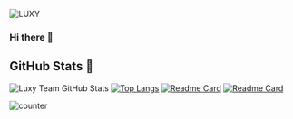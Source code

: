 ![LUXY](https://raw.githubusercontent.com/LoliKillers/LoliKillers-Database/master/video/anim.gif)
### Hi there 👋


## GitHub Stats 🌟

![Luxy Team GitHub Stats](https://github-readme-stats.vercel.app/api?username=LuxyTeam&theme=chartreuse-dark&count_private=true&show_icons=true&cache_seconds=1800)
[![Top Langs](https://github-readme-stats.vercel.app/api/top-langs/?username=LuxyTeam&theme=chartreuse-dark&layout=compact)](https://github.com/LoliKillers/LoliKillers)
[![Readme Card](https://github-readme-stats.vercel.app/api/pin/?username=LuxyTeam&repo=Apriliya-Api&theme=blue-green)](https://github.com/LoliKillers/LoliKillers)
[![Readme Card](https://github-readme-stats.vercel.app/api/pin/?username=LuxyTeam&repo=lolkil-scraper&theme=blue-green)](https://github.com/LoliKillers/LoliKillers)

![counter](https://komarev.com/ghpvc/?username=LoliKillers&style=flat-square)



